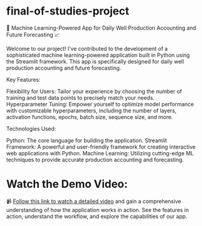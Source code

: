 # final-of-studies-project
🚀 Machine Learning-Powered App for Daily Well Production Accounting and Future Forecasting 📈

Welcome to our project! I've contributed to the development of a sophisticated machine learning-powered application built in Python using the Streamlit framework. This app is specifically designed for daily well production accounting and future forecasting.

Key Features:

Flexibility for Users: Tailor your experience by choosing the number of training and test data points to precisely match your needs.
Hyperparameter Tuning: Empower yourself to optimize model performance with customizable hyperparameters, including the number of layers, activation functions, epochs, batch size, sequence size, and more.

Technologies Used:

Python: The core language for building the application.
Streamlit Framework: A powerful and user-friendly framework for creating interactive web applications with Python.
Machine Learning: Utilizing cutting-edge ML techniques to provide accurate production accounting and forecasting.

# Watch the Demo Video: 
📹 [Follow this link to watch a detailed video](https://drive.google.com/file/d/1ufQzeZS728JZ0LufR9Dx3dU7UGjQOg_Y/view?usp=sharing) and gain a comprehensive understanding of how the application works in action. See the features in action, understand the workflow, and explore the capabilities of our app.
